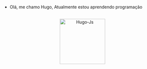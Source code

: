 - Olá, me chamo Hugo, Atualmente estou aprendendo programação


   <center>
  <div style="display: inline_block"><br>
    <img align="center" alt="Hugo-Js" height="150" width="150" src="https://static.gazetaesportiva.com/uploads/imagem/2022/12/16/agenciacorinthians-foto-44269.jpg">
   </center>

<!---
Hugo2141/Hugo2141 is a ✨ special ✨ repository because its `README.md` (this file) appears on your GitHub profile.
You can click the Preview link to take a look at your changes.
--->
